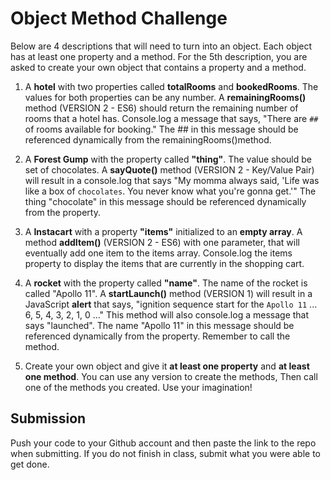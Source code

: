 # Object Method Challenge
Below are 4 descriptions that will need to turn into an object. Each object has at least one property and a method. For the 5th description, you are asked to create your own object that contains a property and a method.

1. A **hotel** with two properties called **totalRooms** and **bookedRooms**. The values for both properties can be any number. A **remainingRooms()** method (VERSION 2 - ES6) should return the remaining number of rooms that a hotel has. Console.log a message that says, "There are `##` of rooms available for booking." The ## in this message should be referenced dynamically from the remainingRooms()method. 

2. A **Forest Gump** with the property called **"thing"**. The value should be set of chocolates. A **sayQuote()** method (VERSION 2 - Key/Value Pair) will result in a console.log that says "My momma always said, 'Life was like a box of `chocolates`. You never know what you're gonna get.'" The thing "chocolate" in this message should be referenced dynamically from the property. 

3. A **Instacart** with a property **"items"** initialized to an **empty array**. A method **addItem()** (VERSION 2 - ES6) with one parameter, that will eventually add one item to the items array. Console.log the items property to display the items that are currently in the shopping cart.

4. A **rocket** with the property called **"name"**. The name of the rocket is called "Apollo 11". A **startLaunch()** method (VERSION 1) will result in a JavaScript **alert** that says, "ignition sequence start for the `Apollo 11` ... 6, 5, 4, 3, 2, 1, 0 ..." This method will also console.log a message that says "launched". The name "Apollo 11" in this message should be referenced dynamically from the property. Remember to call the method.

5. Create your own object and give it **at least one property** and **at least one method**. You can use any version to create the methods, Then call one of the methods you created. Use your imagination!

## Submission
Push your code to your Github account and then paste the link to the repo when submitting. If you do not finish in class, submit what you were able to get done.
